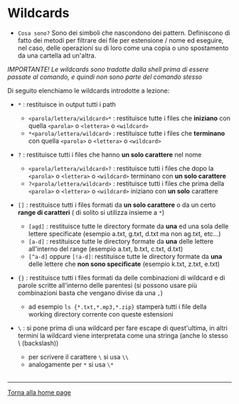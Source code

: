 # Wildcards

* `Cosa sono?` Sono dei simboli che nascondono dei pattern. Definiscono di fatto dei metodi per filtrare dei file per estensione / nome ed eseguire, nel caso, delle operazioni su di loro come una copia o uno spostamento da una cartella ad un'altra.

*IMPORTANTE!*
*Le wildcards sono tradotte dalla shell prima di essere passate al comando, e quindi non sono parte del comando stesso* 

Di seguito elenchiamo le wildcards introdotte a lezione:

* `*` : restituisce in output tutti i path 
    * `<parola/lettera/wildcard>*`  : restituisce tutte i files che **iniziano** con quella `<parola>` o `<lettera>` o  `<wildcard>`  
    * `*<parola/lettera/wildcard>` : restituisce tutte i files che **terminano** con quella `<parola>` o  `<lettera>` o `<wildcard>`


* `?` : restituisce tutti i files che hanno **un solo carattere** nel nome
    * `<parola/lettera/wildcard>?` : restituisce tutti i files che dopo la `<parola>` o  `<lettera>` o `<wildcard>` terminano con **un solo carattere**
    * `?<parola/lettera/wildcard>` : restituisce tutti i files che prima della `<parola>` o  `<lettera>` o `<wildcard>`  iniziano con **un solo** carattere 


* `[]` : restituisce tutti i files formati da **un solo carattere** o da un certo **range di caratteri** ( di solito si utilizza insieme a `*`) 
    * `[agd]` : restituisce tutte le directory formate da **una** ed una sola delle lettere specificate (esempio a.txt, g.txt, d.txt ma non ag.txt, etc...)
    * `[a-d]` : restituisce tutte le directory formate da **una** delle lettere all'interno del range (esempio a.txt, b.txt, c.txt, d.txt)
    * `[^a-d]` oppure `[!a-d]`: restituisce tutte le directory formate da **una** delle lettere che **non sono specificate** (esempio k.txt, z.txt, e.txt)


* `{}` : restituisce tutti i files formati da delle combinazioni di wildcard e di parole scritte all'interno delle parentesi (si possono usare più combinazioni basta che vengano divise da una `,`)
    * ad esempio `ls {*.txt,*.mp3,*.zip}` stamperà tutti i file della working directory corrente con queste estensioni


* `\` : si pone prima di una wildcard per fare escape di quest'ultima, in altri termini la wildcard viene interpretata come una stringa (anche lo stesso \ (backslash))
    * per scrivere il carattere `\` si usa `\\`
    * analogamente per `*` si usa `\*`
<br></br>

--------------------
[Torna alla home page](/README.md)
